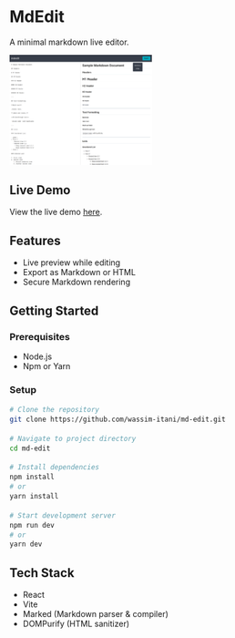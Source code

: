 # MdEdit

A minimal markdown live editor.

<img src="./screenshot.png" width="250"/>

## Live Demo

View the live demo [here](https://md-editt.netlify.app).

## Features

- Live preview while editing
- Export as Markdown or HTML
- Secure Markdown rendering

## Getting Started

### Prerequisites

- Node.js
- Npm or Yarn

### Setup

```bash
# Clone the repository
git clone https://github.com/wassim-itani/md-edit.git

# Navigate to project directory
cd md-edit

# Install dependencies
npm install
# or
yarn install

# Start development server
npm run dev
# or
yarn dev
```

## Tech Stack

- React
- Vite
- Marked (Markdown parser & compiler)
- DOMPurify (HTML sanitizer)
